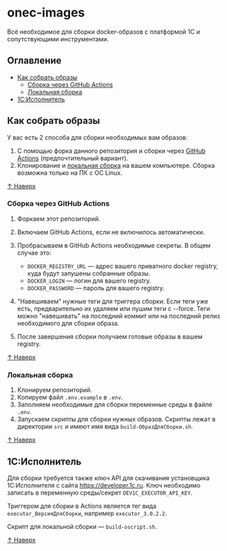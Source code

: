 # onec-images
Всё необходимое для сборки docker-образов с платформой 1С и сопутствующими инструментами.

## Оглавление

- [Как собрать образы](#как-собрать-образы)
    - [Сборка через GitHub Actions](#сборка-через-github-actions)
    - [Локальная сборка](#локальная-сборка)
- [1С:Исполнитель](#1сисполнитель)

## Как собрать образы

У вас есть 2 способа для сборки необходимых вам образов:

1. С помощью форка данного репозитория и сборки через [GitHub Actions](#сборка-через-github-actions) (предпочтительный вариант).
2. Клонирование и [локальная сборка](#локальная-сборка) на вашем компьютере. Сборка возможна только на ПК с ОС Linux.

[↑ Наверх](#onec-images)

### Сборка через GitHub Actions

1. Форкаем этот репозиторий.
2. Включаем GitHub Actions, если не включилось автоматически.
3. Пробрасываем в GitHub Actions необходимые секреты. В общем случае это:
    - `DOCKER_REGISTRY_URL` — адрес вашего приватного docker registry, куда будут запушены собранные образы.
    - `DOCKER_LOGIN` — логин для вашего registry.
    - `DOCKER_PASSWORD` — пароль для вашего registry.

4. "Навешиваем" нужные теги для триггера сборки. Если теги уже есть, предварительно их удаляем или пушим теги с --force. Теги можно "навешивать" на последний коммит или на последний релиз необходимого для сборки образа.
5. После завершения сборки получаем готовые образы в вашем registry.

[↑ Наверх](#onec-images)

### Локальная сборка

1. Клонируем репозиторий.
2. Копируем файл `.env.example` в `.env`.
3. Заполняем необходимые для сборки переменные среды в файле `.env`.
4. Запускаем скрипты для сборки нужных образов. Скрипты лежат в директории `src` и имеют имя вида `build-ОбразДляСборки.sh`.

[↑ Наверх](#onec-images)

## 1С:Исполнитель

Для сборки требуется также ключ API для скачивания установщика 1С:Исполнителя с сайта https://developer.1c.ru. Ключ необходимо записать в переменную среды/секрет `DEV1C_EXECUTOR_API_KEY`.

Триггером для сборки в Actions является тег вида `executor_ВерсияДляСборки`, например `executor_3.0.2.2`.

Скрипт для локальной сборки — `build-oscript.sh`.

[↑ Наверх](#onec-images)

